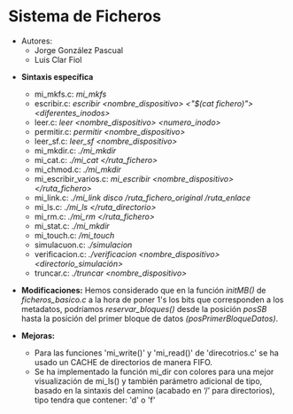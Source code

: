 # Sistema de Ficheros
- Autores: 
    * Jorge González Pascual
    * Luis Clar Fiol

* **Sintaxis específica**
    * mi_mkfs.c: *mi_mkfs <nombre del fichero> <numero de bloques>*
    * escribir.c: *escribir <nombre_dispositivo> <\"$(cat fichero)\"> <diferentes_inodos>*
    * leer.c: *leer <nombre_dispositivo> <numero_inodo>*
    * permitir.c: *permitir <nombre_dispositivo> <ninodo> <permisos>*
    * leer_sf.c: *leer_sf <nombre_dispositivo>*
    * mi_mkdir.c: *./mi_mkdir <disco> <permisos> </ruta>*
    * mi_cat.c: *./mi_cat <disco> </ruta_fichero>*
    * mi_chmod.c: *./mi_mkdir <disco> <permisos> </ruta>*
    * mi_escribir_varios.c: *mi_escribir <nombre_dispositivo> </ruta_fichero> <texto> <offset>*
    * mi_link.c: *./mi_link disco /ruta_fichero_original /ruta_enlace*
    * mi_ls.c: *./mi_ls <disco></ruta_directorio>*
    * mi_rm.c: *./mi_rm <disco> </ruta_fichero>*
    * mi_stat.c: *./mi_mkdir <disco> <permisos> </ruta>*
    * mi_touch.c: */mi_touch <disco><permisos></ruta>*
    * simulacuon.c: *./simulacion <disco>*
    * verificacion.c: *./verificacion <nombre_dispositivo> <directorio_simulación>*
    * truncar.c: *./truncar <nombre_dispositivo> <ninodo> <nbytes>*

* **Modificaciones:**
    Hemos considerado que en la función _initMB()_ de _ficheros_basico.c_ a la hora de poner 1's los bits que corresponden a los metadatos, podríamos *reservar_bloques()* desde la posición _posSB_ hasta la posición del primer bloque de datos _(posPrimerBloqueDatos)_.

* **Mejoras:**
    * Para las funciones 'mi_write()' y 'mi_read()' de 'direcotrios.c' se ha usado un CACHE de directorios de manera FIFO.
    * Se ha implementado la función mi_dir con colores para una mejor visualización de mi_ls() y también parámetro adicional de tipo, basado en la sintaxis del camino (acabado en ‘/’ para directorios), tipo tendra que contener: 'd' o 'f'